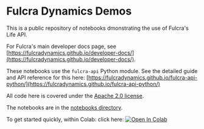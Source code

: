 # Fulcra Dynamics Demos

This is a public repository of notebooks dmonstrating the use of Fulcra's Life API.

For Fulcra's main developer docs page, see [https://fulcradynamics.github.io/developer-docs/](https://fulcradynamics.github.io/developer-docs/).

These notebooks use the `fulcra-api` Python module.  See the detailed guide and API reference for this here: [https://fulcradynamics.github.io/fulcra-api-python/](https://fulcradynamics.github.io/fulcra-api-python/)

All code here is covered under the [Apache 2.0 license](LICENSE).

The notebooks are in the [notebooks directory](notebooks/).


To get started quickly, within Colab: click here: <a target="_blank" href="https://colab.research.google.com/github/fulcradynamics/demos/blob/main/notebooks/00_Hello_Fulcra.ipynb">
  <img src="https://colab.research.google.com/assets/colab-badge.svg" alt="Open In Colab"/>
</a>
